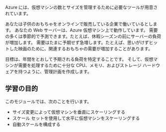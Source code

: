 Azure には、仮想マシンの数とサイズを管理するために必要なツールが用意されています。 

あなたは子供のおもちゃをオンラインで販売している企業で働いているとします。 あなたの Web サーバーは、Azure 仮想マシン上で動作しています。 需要の多くは季節的で予測できます。たとえば、休暇シーズンの前にサーバーの負荷が増加します。 需要はたまに予期せず急増します。たとえば、思いがけずヒットした映画のために、関連するおもちゃの需要が増加することがあります。

目標は、年間をとおして予期される負荷を特定することです。 そして、仮想マシンが需要を処理するために十分な CPU、メモリ、およびストレージ ハードウェアを持つように、管理計画を作成します。

## <a name="learning-objectives"></a>学習の目的

このモジュールでは、次のことを行います。
- サイズ変更によって仮想マシンを垂直にスケーリングする
- スケール セットを使用して水平に仮想マシンをスケーリングする
- 自動スケールを構成する